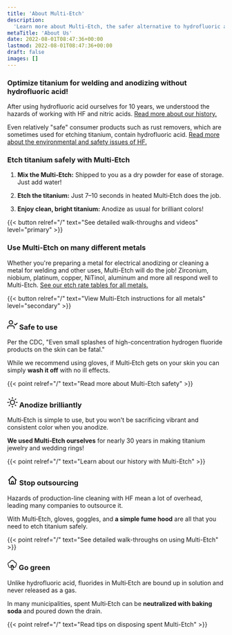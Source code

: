 ```yaml
---
title: 'About Multi-Etch'
description:
  'Learn more about Multi-Etch, the safer alternative to hydrofluoric acid.'
metaTitle: 'About Us'
date: 2022-08-01T08:47:36+00:00
lastmod: 2022-08-01T08:47:36+00:00
draft: false
images: []
---
```


### Optimize titanium for welding and anodizing without hydrofluoric acid!

After using hydrofluoric acid ourselves for 10 years, we understood the hazards
of working with HF and nitric acids.
[Read more about our history.](/about/history)

Even relatively "safe" consumer products such as rust removers, which are
sometimes used for etching titanium, contain hydrofluoric acid.
[Read more about the environmental and safety issues of HF.](/blog/etching-safety-environmental-issues)

### Etch titanium safely with Multi‑Etch

1. **Mix the Multi‑Etch:** Shipped to you as a dry powder for ease of storage.
   Just add water!

2. **Etch the titanium:** Just 7–10 seconds in heated Multi‑Etch does the job.

3. **Enjoy clean, bright titanium:** Anodize as usual for brilliant colors!

{{< button relref="/" text="See detailed walk-throughs and videos" level="primary" >}}

### Use Multi-Etch on many different metals

Whether you're preparing a metal for electrical anodizing or cleaning a metal
for welding and other uses, Multi-Etch will do the job! Zirconium, niobium,
platinum, copper, NiTinol, aluminum and more all respond well to Multi-Etch.
[See our etch rate tables for all metals.](/etch-rates)

{{< button relref="/" text="View Multi-Etch instructions for all metals" level="secondary" >}}

### <svg xmlns="http://www.w3.org/2000/svg" width="24" height="24" viewBox="0 0 24 24" fill="none" stroke="currentColor" stroke-width="2" stroke-linecap="round" stroke-linejoin="round" class="inline-icon"><path d="M16 21v-2a4 4 0 0 0-4-4H5a4 4 0 0 0-4 4v2"></path><circle cx="8.5" cy="7" r="4"></circle><polyline points="17 11 19 13 23 9"></polyline></svg> Safe to use

Per the CDC, "Even small splashes of high-concentration hydrogen fluoride
products on the skin can be fatal."

While we recommend using gloves, if Multi‑Etch gets on your skin you can simply
**wash it off** with no ill effects.

{{< point relref="/" text="Read more about Multi-Etch safety" >}}

### <svg xmlns="http://www.w3.org/2000/svg" width="24" height="24" viewBox="0 0 24 24" fill="none" stroke="currentColor" stroke-width="2" stroke-linecap="round" stroke-linejoin="round" class="inline-icon"><circle cx="12" cy="12" r="5"></circle><line x1="12" y1="1" x2="12" y2="3"></line><line x1="12" y1="21" x2="12" y2="23"></line><line x1="4.22" y1="4.22" x2="5.64" y2="5.64"></line><line x1="18.36" y1="18.36" x2="19.78" y2="19.78"></line><line x1="1" y1="12" x2="3" y2="12"></line><line x1="21" y1="12" x2="23" y2="12"></line><line x1="4.22" y1="19.78" x2="5.64" y2="18.36"></line><line x1="18.36" y1="5.64" x2="19.78" y2="4.22"></line></svg> Anodize brilliantly

Multi‑Etch is simple to use, but you won't be sacrificing vibrant and consistent
color when you anodize.

**We used Multi‑Etch ourselves** for nearly 30 years in making titanium jewelry
and wedding rings!

{{< point relref="/" text="Learn about our history with Multi-Etch" >}}

### <svg xmlns="http://www.w3.org/2000/svg" width="24" height="24" class="inline-icon" viewBox="0 0 24 24" fill="none" stroke="currentColor"><path stroke-linecap="round" stroke-linejoin="round" stroke-width="2" d="M3 12l2-2m0 0l7-7 7 7M5 10v10a1 1 0 001 1h3m10-11l2 2m-2-2v10a1 1 0 01-1 1h-3m-6 0a1 1 0 001-1v-4a1 1 0 011-1h2a1 1 0 011 1v4a1 1 0 001 1m-6 0h6"></path></svg> Stop outsourcing

Hazards of production-line cleaning with HF mean a lot of overhead, leading many
companies to outsource it.

With Multi‑Etch, gloves, goggles, and **a simple fume hood** are all that you
need to etch titanium safely.

{{< point relref="/" text="See detailed walk-throughs on using Multi-Etch" >}}

### <svg xmlns="http://www.w3.org/2000/svg" width="23" height="23" viewBox="0 0 297 297" class="inline-icon"><path fill="currentColor" d="M286.436 119.618c0-34.001-26.374-61.957-59.74-64.48C215.053 22.326 183.896 0 148.5 0S81.947 22.326 70.304 55.138c-33.366 2.523-59.74 30.479-59.74 64.48 0 17.348 6.877 33.743 19.055 45.843a56.76 56.76 0 0 0-.737 9.11c0 31.329 25.487 56.816 56.815 56.816h30.843v55.899c0 5.364 4.349 9.714 9.714 9.714h47.551c5.364 0 9.714-4.349 9.714-9.714v-55.899h27.784c31.328 0 56.815-25.487 56.815-56.816a56.76 56.76 0 0 0-.737-9.11c12.179-12.099 19.055-28.494 19.055-45.843zm-119.5 87.198c-1.821 1.822-2.845 4.292-2.845 6.869v63.887h-28.124v-75.6a9.72 9.72 0 0 0-2.845-6.869l-16.906-16.906 3.074-3.074 11.982 11.983a9.72 9.72 0 0 0 10.587 2.106c3.629-1.504 5.996-5.046 5.996-8.975v-18.141h4.348v29.853c0 3.929 2.367 7.471 5.996 8.975s7.808.673 10.587-2.106l8.923-8.924 3.074 3.074-13.847 13.848zm83.59-52.273c-2.955 2.437-4.202 6.381-3.186 10.074a37.5 37.5 0 0 1 1.351 9.954c0 20.616-16.772 37.389-37.388 37.389h-22.035l12.122-12.122c1.821-1.822 2.845-4.292 2.845-6.869s-1.024-5.048-2.845-6.869l-16.812-16.811a9.72 9.72 0 0 0-12.947-.71v-16.197c0-5.364-4.349-9.714-9.714-9.714h-23.775c-5.364 0-9.714 4.349-9.714 9.714v4.403l-2.268-2.269c-1.821-1.821-4.292-2.845-6.869-2.845s-5.047 1.024-6.869 2.845L95.61 171.328c-3.794 3.794-3.794 9.944 0 13.738l20.93 20.93v5.963H85.697c-20.615 0-37.388-16.772-37.388-37.389 0-3.351.454-6.7 1.351-9.954 1.016-3.693-.231-7.637-3.186-10.074a45.12 45.12 0 0 1-16.482-34.924c0-24.945 20.294-45.239 45.239-45.239.633 0 1.259.024 1.885.05 4.61.177 8.68-2.847 9.82-7.292 7.206-28.091 32.522-47.711 61.565-47.711s54.359 19.619 61.565 47.711c1.14 4.445 5.246 7.465 9.82 7.292.626-.027 1.252-.05 1.885-.05 24.945 0 45.238 20.294 45.238 45.239 0 13.558-6.008 26.288-16.483 34.925z"></path></svg> Go green

Unlike hydrofluoric acid, fluorides in Multi‑Etch are bound up in solution and
never released as a gas.

In many municipalities, spent Multi‑Etch can be **neutralized with baking soda**
and poured down the drain.

{{< point relref="/" text="Read tips on disposing spent Multi-Etch" >}}

